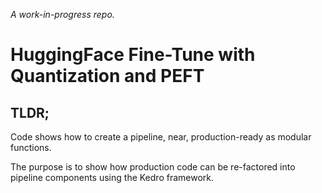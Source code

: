 *A work-in-progress repo.*

# HuggingFace Fine-Tune with Quantization and PEFT
## TLDR;
Code shows how to create a pipeline, near, production-ready as modular functions.

The purpose is to show how production code can be re-factored into pipeline components using the Kedro framework.
